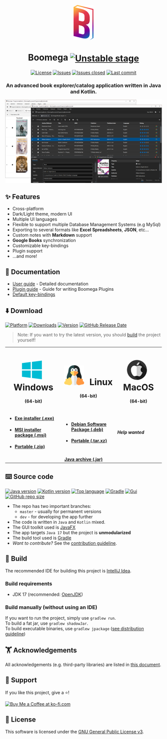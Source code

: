 <p align="center">
  <img align="center" src="/docs/img/readme/logo.png" alt="Boomega icon">
  <h1 align="center">Boomega <a href="https://github.com/Dansoftowner/Boomega"><img align="center" alt="Unstable stage" src="https://img.shields.io/badge/stage-unstable-red"></a></h1>
</p>

<p align="center">
    <a href="LICENSE"><img align="center" alt="License" src="https://img.shields.io/github/license/DansoftOwner/Boomega"></a>
    <a href="https://github.com/Dansoftowner/Boomega/issues"><img align="center" alt="Issues" src="https://img.shields.io/github/issues/DansoftOwner/Boomega"></a>
    <a href="https://github.com/Dansoftowner/Boomega/issues"><img align="center" alt="Issues closed" src="https://img.shields.io/github/issues-closed/Dansoftowner/Boomega"></a>
    <a href="https://github.com/Dansoftowner/Boomega/commits/dev"><img align="center" alt="Last commit" src="https://img.shields.io/github/last-commit/Dansoftowner/Boomega"></a>
</p>

<h3 align="center">An advanced book explorer/catalog application written in Java and Kotlin.</h3>

![Screenshot](docs/img/readme/main-activity-preview.png)

## ✨ Features

* Cross-platform
* Dark/Light theme, modern UI
* Multiple UI languages
* Flexible to support multiple Database Management Systems (e.g MySql)
* Exporting to several formats like **Excel Spreadsheets**, **JSON**, etc...
* Custom notes with **Markdown** support
* **Google Books** synchronization
* Customizable key-bindings
* Plugin support
* ...and more!

## 📄 Documentation

* [User guide](docs/USER_GUIDE.md) - Detailed documentation
* [Plugin guide](docs/PLUGIN_GUIDE.md) - Guide for writing Boomega Plugins
* [Default key-bindings](docs/DEFAULT_KEYBINDINGS.md)

## ⬇️ Download
[![Platform](https://img.shields.io/badge/platform-windows%20%7C%20macos%20%7C%20linux-lightgrey?logo=linux&logoColor=white)]()
[![Downloads](https://img.shields.io/github/downloads/DansoftOwner/Boomega/total)](https://github.com/Dansoftowner/Boomega/releases)
[![Version](https://img.shields.io/github/v/release/Dansoftowner/Boomega?include_prereleases)](https://github.com/Dansoftowner/Boomega/releases)
[![GitHub Release Date](https://img.shields.io/github/release-date-pre/Dansoftowner/Boomega?logo=googlecalendar&logoColor=white)](https://github.com/Dansoftowner/Boomega/releases)

> Note: If you want to try the latest version, you should [build](#-build) the project yourself!

<table>

<tr>
  <td align="center">
        <b>
          <h1>
            <img style="margin-right: 10px" src="docs/img/readme/windows.png" alt="">
            Windows
          </h1>
        </b>
        <p><b>(64-bit)</b></p>
  </td>

  <td align="center"> 
      <b>
          <h1>
            <img style="margin-right: 10px" src="docs/img/readme/linux.png" alt="">
            Linux
          </h1>
        </b>
      <p><b>(64-bit)</b></p>
  </td>

  <td align="center">
        <b>
          <h1>
            <img style="margin-right: 10px" src="docs/img/readme/mac.png" alt="">
            MacOS 
          </h1>
        </b>
        <p><b>(64-bit)</b></p>
  </td>

</tr>

<tr>

  <td>

<b>

  <ul>
      <li>
        <h4>
           <a href="https://github.com/Dansoftowner/Boomega/releases/download/v0.7.5/Boomega-0.7.5-win.exe">Exe installer (.exe)</a>
        </h4>
      </li>
      <li>
          <h4>
            <a href="https://github.com/Dansoftowner/Boomega/releases/download/v0.7.5/Boomega-0.7.5-win.msi">MSI installer package (.msi)</a>
          </h4>
      </li>
      <li>
        <h4>
           <a href="https://github.com/Dansoftowner/Boomega/releases/download/v0.7.5/Boomega-0.7.5-win.zip">Portable (.zip)</a>
        </h4>
      </li>
  </ul>

</b>
  </td>

  <td>
<b>
   <ul>
        <li>
          <h4>
            <a href="https://github.com/Dansoftowner/Boomega/releases/download/v0.7.5/boomega_0.7.5-1_amd64-linux.deb">Debian Software Package (.deb)</a>
          </h4>
        </li>
        <li>
          <h4>
             <a href="https://github.com/Dansoftowner/Boomega/releases/download/v0.7.5/Boomega-0.7.5-linux.tar.xz">Portable (.tar.xz)</a>
          </h4>
        </li>
   </ul>
</b>
  </td>

  <td>

  <p><b><i>Help wanted</i></b></p>

  </td>

</tr>

<tr>

  <td align="center" colspan="3">
    <b><a href="https://github.com/Dansoftowner/Boomega/releases/download/v0.7.5/Boomega-0.7.5-all.jar">Java archive (.jar)</a></b>
  </td>

</tr>
</table>

## ⌨️ Source code
[![Java version](https://img.shields.io/badge/java-17-orange?logo=java&logoColor=white)](https://jdk.java.net/17/)
[![Kotlin version](https://img.shields.io/badge/kotlin-1.6-purple?logo=kotlin&logoColor=white)](https://kotlinlang.org/)
[![Top language](https://img.shields.io/github/languages/top/Dansoftowner/Boomega)](https://github.com/Dansoftowner/Boomega)
[![Gradle](https://img.shields.io/badge/gradle-7.0-green?logo=gradle&logoColor=white)](https://gradle.org/)
[![Gui](https://img.shields.io/badge/gui-javafx-blue)](https://openjfx.io/)
[![GitHub repo size](https://img.shields.io/github/repo-size/Dansoftowner/Boomega)](https://github.com/Dansoftowner/Boomega)

* The repo has two important branches:
  * `master` - usually for permanent versions
  * `dev` - for developing the app further
* The code is written in `Java` and `Kotlin` mixed.
* The GUI toolkit used is [JavaFX](https://openjfx.io/)
* The app targets `Java 17` but the project is **unmodularized**
* The build tool used is [Gradle](https://gradle.org/)
* _Want to contribute?_ See the [contribution guideline](CONTRIBUTING.md).

## 🔨 Build
The recommended IDE for building this project is [IntelliJ Idea](https://www.jetbrains.com/idea/).

### Build requirements
* JDK 17 (recommended: [OpenJDK](https://jdk.java.net/17/))

### Build manually (without using an IDE)
If you want to run the project, simply use `gradlew run`. <br/>
To build a fat jar, use `gradlew shadowJar`. <br/>
To build executable binaries, use `gradlew jpackage` ([see distribution guideline](distribution/DISTRIBUTION_GUIDELINE.md))

## 🏋️ Acknowledgements

All acknowledgements (e.g. third-party libraries) are listed in [this document](ACKNOWLEDGEMENTS.md).

## 💙 Support

If you like this project, give a ⭐!

<a href='https://ko-fi.com/K3K24JK0V' target='_blank'><img height='36' style='border:0px;height:36px;' src='https://cdn.ko-fi.com/cdn/kofi1.png?v=3' border='0' alt='Buy Me a Coffee at ko-fi.com' /></a>

## 📄 License
This software is licensed under the [GNU General Public License v3](https://en.wikipedia.org/wiki/GNU_General_Public_License).

